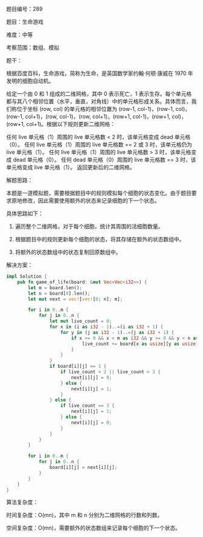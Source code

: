 题目编号：289

题目：生命游戏

难度：中等

考察范围：数组、模拟

题干：

根据百度百科，生命游戏，简称为生命，是英国数学家约翰·何顿·康威在 1970 年发明的细胞自动机。

给定一个由 0 和 1 组成的二维网格，其中 0 表示死亡，1 表示生存。每个单元格都与其八个相邻位置（水平，垂直，对角线）中的单元格形成关系。具体而言，我们称位于坐标 (row, col) 的单元格的相邻位置为 (row-1, col-1)，(row-1, col)，(row-1, col+1)，(row, col-1)，(row, col+1)，(row+1, col-1)，(row+1, col)，(row+1, col+1)。根据以下规则更新二维网格：

任何 live 单元格（1）周围的 live 单元格数 < 2 时，该单元格变成 dead 单元格（0）。
任何 live 单元格（1）周围的 live 单元格数 == 2 或 3 时，该单元格仍为 live 单元格（1）。
任何 live 单元格（1）周围的 live 单元格数 > 3 时，该单元格变成 dead 单元格（0）。
任何 dead 单元格（0）周围的 live 单元格数 == 3 时，该单元格变成 live 单元格（1）。
返回更新后的二维网格。

解题思路：

本题是一道模拟题，需要根据题目中的规则模拟每个细胞的状态变化。由于题目要求原地修改，因此需要使用额外的状态来记录细胞的下一个状态。

具体思路如下：

1. 遍历整个二维网格，对于每个细胞，统计其周围的活细胞数量。

2. 根据题目中的规则更新每个细胞的状态，将其存储在额外的状态数组中。

3. 将额外的状态数组中的状态复制回原数组中。

解决方案：

```rust
impl Solution {
    pub fn game_of_life(board: &mut Vec<Vec<i32>>) {
        let m = board.len();
        let n = board[0].len();
        let mut next = vec![vec![0; n]; m];

        for i in 0..m {
            for j in 0..n {
                let mut live_count = 0;
                for x in (i as i32 - 1)..=(i as i32 + 1) {
                    for y in (j as i32 - 1)..=(j as i32 + 1) {
                        if x >= 0 && x < m as i32 && y >= 0 && y < n as i32 && !(x == i as i32 && y == j as i32) {
                            live_count += board[x as usize][y as usize];
                        }
                    }
                }
                if board[i][j] == 1 {
                    if live_count < 2 || live_count > 3 {
                        next[i][j] = 0;
                    } else {
                        next[i][j] = 1;
                    }
                } else {
                    if live_count == 3 {
                        next[i][j] = 1;
                    } else {
                        next[i][j] = 0;
                    }
                }
            }
        }

        for i in 0..m {
            for j in 0..n {
                board[i][j] = next[i][j];
            }
        }
    }
}
```

算法复杂度：

时间复杂度：O(mn)，其中 m 和 n 分别为二维网格的行数和列数。

空间复杂度：O(mn)，需要额外的状态数组来记录每个细胞的下一个状态。